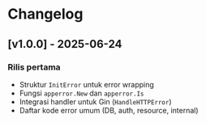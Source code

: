 # Changelog

## [v1.0.0] - 2025-06-24
### Rilis pertama
- Struktur `InitError` untuk error wrapping
- Fungsi `apperror.New` dan `apperror.Is`
- Integrasi handler untuk Gin (`HandleHTTPError`)
- Daftar kode error umum (DB, auth, resource, internal)